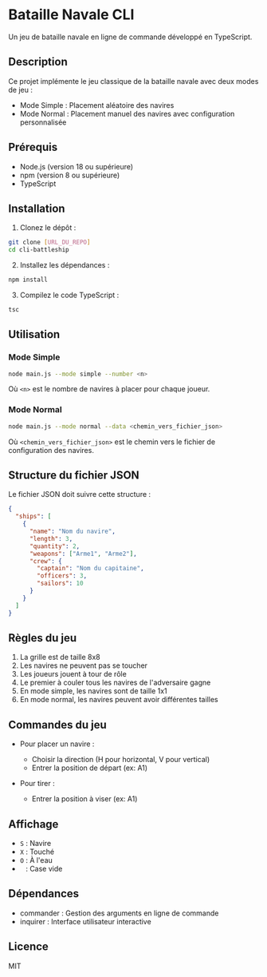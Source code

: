 # Bataille Navale CLI

Un jeu de bataille navale en ligne de commande développé en TypeScript.

## Description

Ce projet implémente le jeu classique de la bataille navale avec deux modes de jeu :
- Mode Simple : Placement aléatoire des navires
- Mode Normal : Placement manuel des navires avec configuration personnalisée

## Prérequis

- Node.js (version 18 ou supérieure)
- npm (version 8 ou supérieure)
- TypeScript

## Installation

1. Clonez le dépôt :
```bash
git clone [URL_DU_REPO]
cd cli-battleship
```

2. Installez les dépendances :
```bash
npm install
```

3. Compilez le code TypeScript :
```bash
tsc
```

## Utilisation

### Mode Simple
```bash
node main.js --mode simple --number <n>
```
Où `<n>` est le nombre de navires à placer pour chaque joueur.

### Mode Normal
```bash
node main.js --mode normal --data <chemin_vers_fichier_json>
```
Où `<chemin_vers_fichier_json>` est le chemin vers le fichier de configuration des navires.

## Structure du fichier JSON

Le fichier JSON doit suivre cette structure :
```json
{
  "ships": [
    {
      "name": "Nom du navire",
      "length": 3,
      "quantity": 2,
      "weapons": ["Arme1", "Arme2"],
      "crew": {
        "captain": "Nom du capitaine",
        "officers": 3,
        "sailors": 10
      }
    }
  ]
}
```

## Règles du jeu

1. La grille est de taille 8x8
2. Les navires ne peuvent pas se toucher
3. Les joueurs jouent à tour de rôle
4. Le premier à couler tous les navires de l'adversaire gagne
5. En mode simple, les navires sont de taille 1x1
6. En mode normal, les navires peuvent avoir différentes tailles

## Commandes du jeu

- Pour placer un navire :
  - Choisir la direction (H pour horizontal, V pour vertical)
  - Entrer la position de départ (ex: A1)

- Pour tirer :
  - Entrer la position à viser (ex: A1)

## Affichage

- `S` : Navire
- `X` : Touché
- `O` : À l'eau
- ` ` : Case vide

## Dépendances

- commander : Gestion des arguments en ligne de commande
- inquirer : Interface utilisateur interactive

## Licence

MIT

